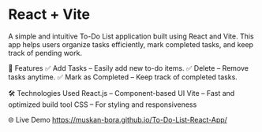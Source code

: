 # React + Vite

A simple and intuitive To-Do List application built using React and Vite. This app helps users organize tasks efficiently, mark completed tasks, and keep track of pending work.

🚀 Features
✅ Add Tasks – Easily add new to-do items.
✅ Delete – Remove tasks anytime.
✅ Mark as Completed – Keep track of completed tasks.

🛠️ Technologies Used
React.js – Component-based UI
Vite – Fast and optimized build tool
CSS – For styling and responsiveness

🌐 Live Demo
https://muskan-bora.github.io/To-Do-List-React-App/
